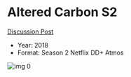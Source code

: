 # Altered Carbon S2

[Discussion Post](https://www.avsforum.com/threads/bass-eq-for-filtered-movies.2995212/post-59303026)

* Year: 2018
* Format: Season 2 Netflix DD+ Atmos

![img 0](https://i.imgur.com/0iVYxuj.jpg)

